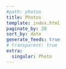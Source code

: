 ```yaml
---
#path: photos
title: Photos
template: index.html
paginate_by: 20
sort_by: date
generate_feeds: true
# transparent: true
extra:
  singular: Photo
---
```

